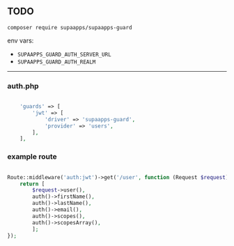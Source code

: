 ## TODO



`composer require supaapps/supaapps-guard`


env vars:

- `SUPAAPPS_GUARD_AUTH_SERVER_URL`
- `SUPAAPPS_GUARD_AUTH_REALM`


---


### auth.php

```php

    'guards' => [
        'jwt' => [
            'driver' => 'supaapps-guard',
            'provider' => 'users',
        ],
    ],

```


### example route

```php

Route::middleware('auth:jwt')->get('/user', function (Request $request) {
    return [
        $request->user(),
        auth()->firstName(),
        auth()->lastName(),
        auth()->email(),
        auth()->scopes(),
        auth()->scopesArray(),
        ];
});

```
